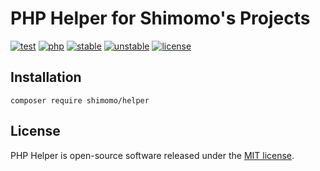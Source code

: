 # PHP Helper for Shimomo's Projects

[![test](https://github.com/shimomo/php-helper/actions/workflows/test.yml/badge.svg)](https://github.com/shimomo/php-helper/actions/workflows/test.yml)
[![php](https://poser.pugx.org/shimomo/helper/require/php)](https://packagist.org/packages/shimomo/helper)
[![stable](https://poser.pugx.org/shimomo/helper/v/stable)](https://packagist.org/packages/shimomo/helper)
[![unstable](https://poser.pugx.org/shimomo/helper/v/unstable)](https://packagist.org/packages/shimomo/helper)
[![license](https://poser.pugx.org/shimomo/helper/license)](https://packagist.org/packages/shimomo/helper)

## Installation
```
composer require shimomo/helper
```

## License
PHP Helper is open-source software released under the [MIT license](LICENSE).
